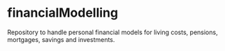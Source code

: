 # financialModelling
Repository to handle personal financial models for living costs, pensions, mortgages, savings and investments.
